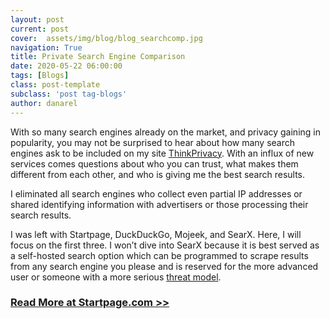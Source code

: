 ```yaml
---
layout: post
current: post
cover:  assets/img/blog/blog_searchcomp.jpg
navigation: True
title: Private Search Engine Comparison
date: 2020-05-22 06:00:00
tags: [Blogs]
class: post-template
subclass: 'post tag-blogs'
author: danarel
---
```


With so many search engines already on the market, and privacy gaining in popularity, you may not be surprised to hear about how many search engines ask to be included on my site [ThinkPrivacy](https://www.thinkprivacy.ch). With an influx of new services comes questions about who you can trust, what makes them different from each other, and who is giving me the best search results.

I eliminated all search engines who collect even partial IP addresses or shared identifying information with advertisers or those processing their search results.

I was left with Startpage, DuckDuckGo, Mojeek, and SearX. Here, I will focus on the first three. I won’t dive into SearX because it is best served as a self-hosted search option which can be programmed to scrape results from any search engine you please and is reserved for the more advanced user or someone with a more serious [threat model](https://www.startpage.com/blog/privacy-awareness/first-step-toward-privacy-design-threat-model).

### [Read More at Startpage.com >>](https://www.startpage.com/blog/privacy-advocate-articles/private-search-engine-comparison)
